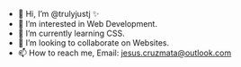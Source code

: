 - 👋 Hi, I’m @trulyjustj ✨
- 👀 I’m interested in Web Development.
- 🌱 I’m currently learning CSS.
- 💞️ I’m looking to collaborate on Websites.
- 📫 How to reach me, Email: jesus.cruzmata@outlook.com
